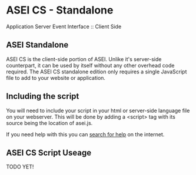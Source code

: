 # ASEI CS - Standalone
Application Server Event Interface :: Client Side

## ASEI Standalone
ASEI CS is the client-side portion of ASEI. Unlike it's server-side counterpart, it
can be used by itself without any other overhead code required. The ASEI CS standalone 
edition only requires a single JavaScript file to add to your website or application.

## Including the script
You will need to include your script in your html or server-side language file on your
webserver. This will be done by adding a &lt;script&gt; tag with its source being the 
location of asei.js.

If you need help with this you can [search for help](https://www.google.com/search?q=how+to+add+a+javascript+file+to+html&oq=how+to+add+a+javascript+file+to+html "Search for Help") on the internet.

## ASEI CS Script Useage
TODO YET!
